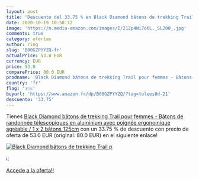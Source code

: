 ```yaml
---
layout: post
title: 'Descuento del 33.75 % en Black Diamond bâtons de trekking Trail p'
date: 2020-10-19 10:58:12
image: 'https://m.media-amazon.com/images/I/21Zp4Wi7o6L._SL200_.jpg'
comments: true
category: ofertas
author: ring
slug: 'B00GZPYYZQ-fr'
actualPrice: 53.0 EUR
currency: EUR
price: 53.0
comparePrice: 80.0 EUR
prodname: 'Black Diamond bâtons de trekking Trail pour femmes - Bâtons de randonnée télescopiques en aluminium avec poignée ergonomique agréable / 1 x 2 bâtons 125cm'
country: 'fr'
flag: '🇫🇷'
buyurl: 'https://www.amazon.fr/dp/B00GZPYYZQ/?tag=tolees0d-21'
descuento: '33.75'
---
```


Tienes [Black Diamond bâtons de trekking Trail pour femmes - Bâtons de randonnée télescopiques en aluminium avec poignée ergonomique agréable / 1 x 2 bâtons 125cm](https://www.amazon.fr/dp/B00GZPYYZQ/?tag=tolees0d-21) con un 33.75 % de descuento con precio de oferta de 53.0 EUR (original: 80.0 EUR) en el siguiente enlace!

[![Black Diamond bâtons de trekking Trail p](https://m.media-amazon.com/images/I/21Zp4Wi7o6L._SL200_.jpg)](https://www.amazon.fr/dp/B00GZPYYZQ/?tag=tolees0d-21)

ℹ️:


[Accede a la oferta!!](https://www.amazon.fr/dp/B00GZPYYZQ/?tag=tolees0d-21)
